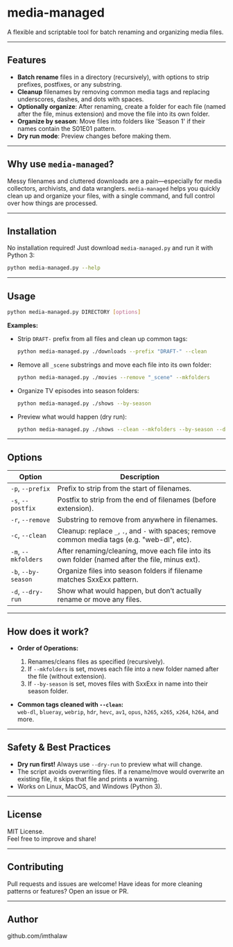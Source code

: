 # media-managed

A flexible and scriptable tool for batch renaming and organizing media files.

---

## Features

- **Batch rename** files in a directory (recursively), with options to strip prefixes, postfixes, or any substring.
- **Cleanup** filenames by removing common media tags and replacing underscores, dashes, and dots with spaces.
- **Optionally organize**: After renaming, create a folder for each file (named after the file, minus extension) and move the file into its own folder.
- **Organize by season**: Move files into folders like 'Season 1' if their names contain the S01E01 pattern.
- **Dry run mode**: Preview changes before making them.

---

## Why use `media-managed`?

Messy filenames and cluttered downloads are a pain—especially for media collectors, archivists, and data wranglers. `media-managed` helps you quickly clean up and organize your files, with a single command, and full control over how things are processed.

---

## Installation

No installation required! Just download `media-managed.py` and run it with Python 3:

```bash
python media-managed.py --help
```

---

## Usage

```bash
python media-managed.py DIRECTORY [options]
```

**Examples:**

- Strip `DRAFT-` prefix from all files and clean up common tags:
    ```bash
    python media-managed.py ./downloads --prefix "DRAFT-" --clean
    ```

- Remove all `_scene` substrings and move each file into its own folder:
    ```bash
    python media-managed.py ./movies --remove "_scene" --mkfolders
    ```

- Organize TV episodes into season folders:
    ```bash
    python media-managed.py ./shows --by-season
    ```

- Preview what would happen (dry run):
    ```bash
    python media-managed.py ./shows --clean --mkfolders --by-season --dry-run
    ```

---

## Options

| Option             | Description                                                                                     |
|--------------------|------------------------------------------------------------------------------------------------|
| `-p`, `--prefix`   | Prefix to strip from the start of filenames.                                                   |
| `-s`, `--postfix`  | Postfix to strip from the end of filenames (before extension).                                 |
| `-r`, `--remove`   | Substring to remove from anywhere in filenames.                                                |
| `-c`, `--clean`    | Cleanup: replace `_`, `.`, and `-` with spaces; remove common media tags (e.g. "web-dl", etc). |
| `-m`, `--mkfolders`| After renaming/cleaning, move each file into its own folder (named after the file, minus ext).  |
| `-b`, `--by-season`| Organize files into season folders if filename matches SxxExx pattern.                         |
| `-d`, `--dry-run`  | Show what would happen, but don’t actually rename or move any files.                           |

---

## How does it work?

- **Order of Operations:**
    1. Renames/cleans files as specified (recursively).
    2. If `--mkfolders` is set, moves each file into a new folder named after the file (without extension).
    3. If `--by-season` is set, moves files with SxxExx in name into their season folder.

- **Common tags cleaned with `--clean`:**  
  `web-dl`, `blueray`, `webrip`, `hdr`, `hevc`, `av1`, `opus`, `h265`, `x265`, `x264`, `h264`, and more.

---

## Safety & Best Practices

- **Dry run first!** Always use `--dry-run` to preview what will change.
- The script avoids overwriting files. If a rename/move would overwrite an existing file, it skips that file and prints a warning.
- Works on Linux, MacOS, and Windows (Python 3).

---

## License

MIT License.  
Feel free to improve and share!

---

## Contributing

Pull requests and issues are welcome! Have ideas for more cleaning patterns or features? Open an issue or PR.

---

## Author

github.com/imthalaw
